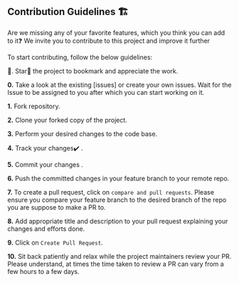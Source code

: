 ## Contribution Guidelines 🏗

Are we missing any of your favorite features, which you think you can add to it❓ We invite you to contribute to this project and improve it further

To start contributing, follow the below guidelines:

🌟. Star🌟 the project to bookmark and appreciate the work.

**0.**  Take a look at the existing [issues] or create your own issues. Wait for the Issue to be assigned to you after which you can start working on it.

**1.**  Fork repository.

**2.**  Clone your forked copy of the project.

**3.** Perform your desired changes to the code base.

**4.** Track your changes:heavy_check_mark: .

**5.** Commit your changes .

**6.** Push the committed changes in your feature branch to your remote repo.

**7.** To create a pull request, click on `compare and pull requests`. Please ensure you compare your feature branch to the desired branch of the repo you are suppose to make a PR to.

**8.** Add appropriate title and description to your pull request explaining your changes and efforts done.

**9.** Click on `Create Pull Request`.

**10.** Sit back patiently and relax while the project maintainers review your PR. Please understand, at times the time taken to review a PR can vary from a few hours to a few days.
